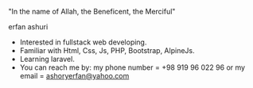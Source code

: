 "In the name of Allah, the Beneficent, the Merciful"

  erfan ashuri
- Interested in fullstack web developing.
- Familiar with Html, Css, Js, PHP, Bootstrap, AlpineJs.
- Learning laravel.
- You can reach me by:
my phone number = +98 919 96 022 96
or my email = ashoryerfan@yahoo.com

<!---
erfanashuri/erfanashuri is a ✨ special ✨ repository because its `README.md` (this file) appears on your GitHub profile.
You can click the Preview link to take a look at your changes.
--->
